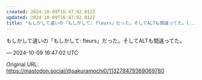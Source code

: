 ```yaml
---
created: 2024-10-09T16:47:02.012Z
updated: 2024-10-09T16:47:02.012Z
title: "もしかして違いの「もしかして: fleurs」だった。そしてALTも間違ってた。[...]"
---
```


<p>もしかして違いの「もしかして: fleurs」だった。そしてALTも間違ってた。</p>

&mdash; 2024-10-09 16:47:02 UTC

Original URL: https://mastodon.social/@sakuramochi0/113278479369069780
